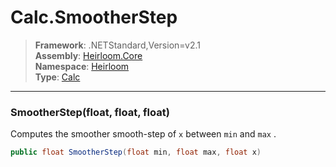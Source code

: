 # Calc.SmootherStep

> **Framework**: .NETStandard,Version=v2.1  
> **Assembly**: [Heirloom.Core][0]  
> **Namespace**: [Heirloom][0]  
> **Type**: [Calc][1]  

--------------------------------------------------------------------------------

### SmootherStep(float, float, float)

Computes the smoother smooth-step of `x` between `min` and `max` .

```cs
public float SmootherStep(float min, float max, float x)
```

[0]: ../Heirloom.Core.md
[1]: Heirloom.Calc.md

